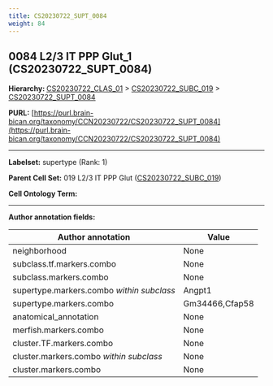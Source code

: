 ```yaml
---
title: CS20230722_SUPT_0084
weight: 84
---
```

## 0084 L2/3 IT PPP Glut_1 (CS20230722_SUPT_0084)
<b>Hierarchy: </b>
[CS20230722_CLAS_01](../CS20230722_CLAS_01) >
[CS20230722_SUBC_019](../CS20230722_SUBC_019) >
[CS20230722_SUPT_0084](../CS20230722_SUPT_0084)

**PURL:** [https://purl.brain-bican.org/taxonomy/CCN20230722/CS20230722_SUPT_0084](https://purl.brain-bican.org/taxonomy/CCN20230722/CS20230722_SUPT_0084)

---


**Labelset:** supertype (Rank: 1)

**Parent Cell Set:** 019 L2/3 IT PPP Glut ([CS20230722_SUBC_019](../CS20230722_SUBC_019))



**Cell Ontology Term:** 

[MARKER GENES.]: #


---

[TRANSFERRED ANNOTATIONS.]: #


[AUTHOR ANNOTATION FIELDS.]: #


**Author annotation fields:**

| Author annotation | Value |
|-------------------|-------|
|neighborhood|None|
|subclass.tf.markers.combo|None|
|subclass.markers.combo|None|
|supertype.markers.combo _within subclass_|Angpt1|
|supertype.markers.combo|Gm34466,Cfap58|
|anatomical_annotation|None|
|merfish.markers.combo|None|
|cluster.TF.markers.combo|None|
|cluster.markers.combo _within subclass_|None|
|cluster.markers.combo|None|

